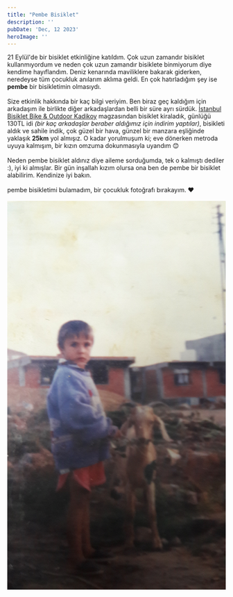 ```yaml
---
title: "Pembe Bisiklet"
description: ''
pubDate: 'Dec, 12 2023'
heroImage: ''
---
```


21 Eylül'de bir bisiklet etkinliğine katıldım. Çok uzun zamandır bisiklet kullanmıyordum ve neden çok uzun zamandır bisiklete binmiyorum diye kendime hayıflandım. Deniz kenarında maviliklere bakarak giderken, neredeyse tüm çocukluk anılarım aklıma geldi. En çok hatırladığım şey ise <b>pembe</b> bir bisikletimin olmasıydı. 
<br />
<br />
Size etkinlik hakkında bir kaç bilgi veriyim. Ben biraz geç kaldığım için arkadaşım ile birlikte diğer arkadaşlardan belli bir süre ayrı sürdük. 
<a href="https://www.google.com/maps/place/istanbul+Bisiklet+Bike+%26+Outdoor+Kadikoy/@40.9747147,29.0452352,17z/data=!3m1!4b1!4m6!3m5!1s0x14cac77f9232685f:0xd2beb517b4e60385!8m2!3d40.9747107!4d29.0478101!16s%2Fg%2F1hjh4v9l_?entry=ttu" target="blank" class="text-blue-500">İstanbul Bisiklet Bike & Outdoor Kadikoy</a> magzasından bisiklet kiraladık, günlüğü 130TL idi <i class="text-sm">(bir kaç arkadaşlar beraber aldığımız için indirim yaptılar)</i>, bisikleti aldık ve sahile indik, çok güzel bir hava, günzel bir manzara eşliğinde yaklaşık <b>25km</b> yol almışız. O kadar yorulmuşum ki; eve dönerken metroda uyuya kalmışım, bir kızın omzuma dokunmasıyla uyandım 😊
<br />
<br />
Neden pembe bisiklet aldınız diye aileme sorduğumda, tek o kalmıştı dediler :), iyi ki almışlar. Bir gün inşallah kızım olursa ona ben de pembe bir bisiklet alabilirim. Kendinize iyi bakın. 
<br />
<br />
pembe bisikletimi bulamadım, bir çocukluk fotoğrafı bırakayım. ❤️
<br />
<br />
<img src="/public/kucuk-ben.jpg">






















